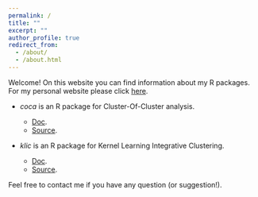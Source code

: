 ```yaml
---
permalink: /
title: ""
excerpt: ""
author_profile: true
redirect_from: 
  - /about/
  - /about.html
---
```


Welcome! On this website you can find information about my R packages. For my  personal website please click [here](alessandracabassi.wordpress.com).

* *coca* is an R package for Cluster-Of-Cluster analysis. 
  * [Doc](https://acabassi.github.io/coca).
  * [Source](https://github.com/acabassi/coca).

* *klic* is an R package for Kernel Learning Integrative Clustering. 
  * [Doc](https://acabassi.github.io/klic).
  * [Source](https://github.com/klic).

Feel free to contact me if you have any question (or suggestion!). 

